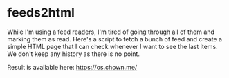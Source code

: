 # feeds2html

While I'm using a feed readers, I'm tired of going through all of them and
marking them as read. Here's a script to fetch a bunch of feed and create a
simple HTML page that I can check whenever I want to see the last items. We
don't keep any history as there is no point.

Result is available here: <https://os.chown.me/>
